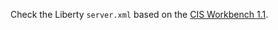 Check the Liberty `server.xml` based on the [CIS Workbench 1.1](https://workbench.cisecurity.org/benchmarks/9953).
